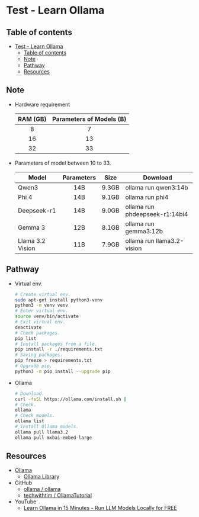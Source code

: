 <!-- omit in toc -->

# Test - Learn Ollama

<!-- omit in toc -->

## Table of contents

- [Test - Learn Ollama](#test---learn-ollama)
  - [Table of contents](#table-of-contents)
  - [Note](#note)
  - [Pathway](#pathway)
  - [Resources](#resources)

## Note

- Hardware requirement

  | RAM (GB) | Parameters of Models (B) |
  | :------: | :----------------------: |
  |    8     |            7             |
  |    16    |            13            |
  |    32    |            33            |

- Parameters of model between 10 to 33.

  | Model            | Parameters | Size  | Download                       |
  | ---------------- | :--------: | :---: | ------------------------------ |
  | Qwen3            |    14B     | 9.3GB | ollama run qwen3:14b           |
  | Phi 4            |    14B     | 9.1GB | ollama run phi4                |
  | Deepseek-r1      |    14B     | 9.0GB | ollama run phdeepseek-r1:14bi4 |
  | Gemma 3          |    12B     | 8.1GB | ollama run gemma3:12b          |
  | Llama 3.2 Vision |    11B     | 7.9GB | ollama run llama3.2-vision     |

## Pathway

- Virtual env.

  ```bash
  # Create virtual env.
  sudo apt-get install python3-venv
  python3 -m venv venv
  # Enter virtual env.
  source venv/bin/activate
  # Exit virtual env.
  deactivate
  # Check packages.
  pip list
  # Install packages from a file.
  pip install -r ./requirements.txt
  # Saving packages.
  pip freeze > requirements.txt
  # Upgrade pip.
  python3 -m pip install --upgrade pip
  ```

- Ollama

  ```bash
  # Download.
  curl -fsSL https://ollama.com/install.sh |
  # Check.
  ollama
  # Check models.
  ollama list
  # Install Ollama models.
  ollama pull llama3.2
  ollama pull mxbai-embed-large
  ```

## Resources

- [Ollama](https://ollama.com/)
  - [Ollama Library](https://ollama.com/library)
- GitHub
  - [ollama / ollama](https://github.com/ollama/ollama)
  - [techwithtim / OllamaTutorial](https://github.com/techwithtim/OllamaTutorial)
- YouTube
  - [Learn Ollama in 15 Minutes - Run LLM Models Locally for FREE](https://www.youtube.com/watch?v=UtSSMs6ObqY)
